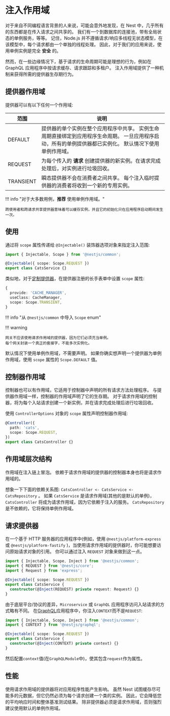 # 注入作用域

对于来自不同编程语言背景的人来说，可能会意外地发现，在 Nest 中，几乎所有的东西都是在传入请求之间共享的。
我们有一个到数据库的连接池，带有全局状态的单例服务，等等。
记住，Node.js 并不遵循请求/响应多线程无状态模型，在该模型中，每个请求都由一个单独的线程处理。
因此，对于我们的应用来说，使用单例实例是完全 **安全** 的。

然而，在一些边缘情况下，基于请求的生命周期可能是理想的行为，例如在 GraphQL 应用程序中按请求缓存、请求跟踪和多租户。
注入作用域提供了一种机制来获得所需的提供器生存期行为。

## 提供器作用域

提供器可以有以下任何一个作用域:

| 范围      | 说明                                                                                                                                                      |
| --------- | --------------------------------------------------------------------------------------------------------------------------------------------------------- |
| DEFAULT   | 提供器的单个实例在整个应用程序中共享。 实例生命周期直接绑定到应用程序生命周期。 一旦应用程序启动，所有的单例提供器都已实例化。 默认情况下使用单例作用域。 |
| REQUEST   | 为每个传入的 **请求** 创建提供器的新实例。在请求完成处理后，对实例进行垃圾回收。                                                                          |
| TRANSIENT | 瞬态提供器不会在消费者之间共享。 每个注入临时提供器的消费者将收到一个新的专用实例。                                                                       |

!!! info "对于大多数用例，**推荐** 使用单例作用域。"

    跨使用者和跨请求共享提供器意味着可以缓存实例，并且它的初始化只在应用程序启动期间发生一次。

## 使用

通过将 `scope` 属性传递给 `@Injectable()` 装饰器选项对象来指定注入范围:

```typescript
import { Injectable, Scope } from '@nestjs/common';

@Injectable({ scope: Scope.REQUEST })
export class CatsService {}
```

类似地，对于[定制提供器](/fundamentals/custom-providers)，在提供器注册的长手表单中设置 `scope` 属性:

```typescript
{
  provide: 'CACHE_MANAGER',
  useClass: CacheManager,
  scope: Scope.TRANSIENT,
}
```

!!! info "从 `@nestjs/common` 中导入 `Scope` enum"

!!! warning

    网关不应该使用请求作用域的提供器，因为它们必须充当单例。
    每个网关封装一个真正的套接字，不能多次实例化。

默认情况下使用单例作用域，不需要声明。
如果你确实想声明一个提供器为单例作用域，使用 `scope` 属性的 `Scope.DEFAULT` 值。

## 控制器作用域

控制器也可以有作用域，它适用于控制器中声明的所有请求方法处理程序。
与提供器作用域一样，控制器的作用域声明了它的生存期。
对于请求作用域的控制器，将为每个入站请求创建一个新实例，并在请求完成处理后进行垃圾回收。

使用 `ControllerOptions` 对象的 `scope` 属性声明控制器作用域:

```typescript
@Controller({
  path: 'cats',
  scope: Scope.REQUEST,
})
export class CatsController {}
```

## 作用域层次结构

作用域在注入链上冒泡。
依赖于请求作用域的提供器的控制器本身也将是请求作用域的。

想象一下下面的依赖关系图: `CatsController <- CatsService <- CatsRepository` 。
如果 `CatsService` 是请求作用域(其他的是默认的单例)， `CatsController` 将成为请求作用域，因为它依赖于注入的服务。
`CatsRepository` 是不依赖的，它将保持单例作用域。

## 请求提供器

在一个基于 HTTP 服务器的应用程序中(例如，使用 `@nestjs/platform-express` 或 `@nestjs/platform-fastify` )，当使用请求作用域的提供器时，你可能想要访问原始请求对象的引用。
你可以通过注入 `REQUEST` 对象来做到这一点。

```typescript hl_lines="7"
import { Injectable, Scope, Inject } from '@nestjs/common';
import { REQUEST } from '@nestjs/core';
import { Request } from 'express';

@Injectable({ scope: Scope.REQUEST })
export class CatsService {
  constructor(@Inject(REQUEST) private request: Request) {}
}
```

由于底层平台/协议的差异，`Microservice` 或 `GraphQL` 应用程序访问入站请求的方式略有不同。
在[GraphQL](/graphql/quick-start)应用程序中，你注入`CONTEXT`而不是`REQUEST`:

```typescript hl_lines="6"
import { Injectable, Scope, Inject } from '@nestjs/common';
import { CONTEXT } from '@nestjs/graphql';

@Injectable({ scope: Scope.REQUEST })
export class CatsService {
  constructor(@Inject(CONTEXT) private context) {}
}
```

然后配置`context`值(在`GraphQLModule`中)，使其包含`request`作为属性。

## 性能

使用请求作用域的提供器将对应用程序性能产生影响。
虽然 Nest 试图缓存尽可能多的元数据，但它仍然必须为每个请求创建一个类的实例。
因此，它会降低您的平均响应时间和整体基准测试结果。
除非提供器必须是请求作用域，否则强烈建议使用默认的单例作用域。
